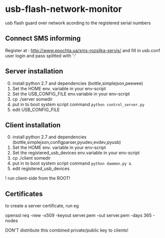 usb-flash-network-monitor
=========================

usb flash guard over network acording to the registered serial numbers

Connect SMS informing
---------------------

Register at :
http://www.epochta.ua/sms-rozsilka-servis/
and fill in usb.conf user login and pass splitted with ':'

Server installation
-------------------

0. install python 2.7 and dependencies (bottle,simplejson,peewee)
1. Set the HOME env. variable in your env-script
2. Set the USB_CONFIG_FILE env.variable in your env-script
3. cp ./server somedir
4. put in to boot system script command `python control_server.py`
5. edit USB_CONFIG_FILE

Client installation
-------------------
0. install python 2.7 and dependencies (bottle,simplejson,configparser,pyudev,evdev,pyusb)
1. Set the HOME env. variable in your env-script
2. Set the registered_usb_devices env.variable in your env-script
3. cp ./client somedir
4. put in to boot system script command `python daemon.py &`
5. edit registered_usb_devices

! run client-side from the ROOT!

Certificates
------------
to create a server certificate, run eg

openssl req -new -x509 -keyout server.pem -out server.pem -days 365 -nodes

DON'T distribute this combined private/public key to clients!